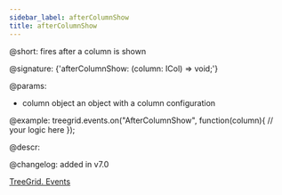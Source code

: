 ```yaml
---
sidebar_label: afterColumnShow
title: afterColumnShow
---          
```


@short: fires after a column is shown

@signature: {'afterColumnShow: (column: ICol) => void;'}

@params:
- column   object  an object with a column configuration

@example:
treegrid.events.on("AfterColumnShow", function(column){
    // your logic here
});


@descr:

@changelog: added in v7.0

[TreeGrid. Events](https://snippet.dhtmlx.com/sgwnxshe)

